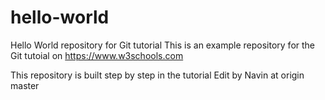 # hello-world
Hello World repository for Git tutorial
This is an example repository for the Git tutoial on https://www.w3schools.com

This repository is built step by step in the tutorial
Edit by Navin at origin master

